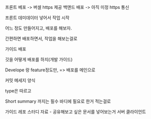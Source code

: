 프론트 베포 -> 버셀 https 제공 백앤드 배포 -> 아직 미정 https 통신

프론트 데미데이터 넣어서 작업 시작

어느 정도 만들어지고, 배포를 해보자.

간편하면 배포하면서, 작업을 해보는걸로

가이드 배포

깃을 어떻게 배포를 하지(개발 가이드)

Develope 랑 feature정도만, => 배포를 메인으로

커밋 메세지 양식

type은 따르고

Short summary 까지는 필수 바디에 필요로 한거 적는걸로

가이드 레포 스터디 자료 - 공유해보고 싶은 문서를 넣어보는거 서버 클라이언트
